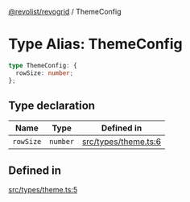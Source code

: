 [@revolist/revogrid](README.md) / ThemeConfig

# Type Alias: ThemeConfig

```ts
type ThemeConfig: {
  rowSize: number;
};
```

## Type declaration

| Name | Type | Defined in |
| ------ | ------ | ------ |
| `rowSize` | `number` | [src/types/theme.ts:6](https://github.com/revolist/revogrid/blob/2bbd565b6ba0fbdf72ee22dd6361908f69d8c6e1/src/types/theme.ts#L6) |

## Defined in

[src/types/theme.ts:5](https://github.com/revolist/revogrid/blob/2bbd565b6ba0fbdf72ee22dd6361908f69d8c6e1/src/types/theme.ts#L5)
